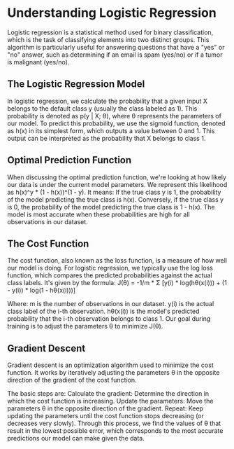 # Understanding Logistic Regression

Logistic regression is a statistical method used for binary classification, which is the task of classifying elements into two distinct groups. 
This algorithm is particularly useful for answering questions that have a "yes" or "no" answer, such as determining if an email is spam (yes/no) or if a tumor is malignant (yes/no).

## The Logistic Regression Model

In logistic regression, we calculate the probability that a given input X belongs to the default class y (usually the class labeled as 1). 
This probability is denoted as p(y | X; θ), where θ represents the parameters of our model.
To predict this probability, we use the sigmoid function, denoted as h(x) in its simplest form, which outputs a value between 0 and 1. This output can be interpreted as the probability that X belongs to class 1.

## Optimal Prediction Function

When discussing the optimal prediction function, we're looking at how likely our data is under the current model parameters. 
We represent this likelihood as h(x)^y * (1 - h(x))^(1 - y). It means:
If the true class y is 1, the probability of the model predicting the true class is h(x).
Conversely, if the true class y is 0, the probability of the model predicting the true class is 1 - h(x).
The model is most accurate when these probabilities are high for all observations in our dataset.

## The Cost Function

The cost function, also known as the loss function, is a measure of how well our model is doing. For logistic regression, we typically use the log loss function, which compares the predicted probabilities against the actual class labels. It's given by the formula:
J(θ) = -1/m * Σ [y(i) * log(hθ(x(i))) + (1 - y(i)) * log(1 - hθ(x(i)))]

Where:
m is the number of observations in our dataset.
y(i) is the actual class label of the i-th observation.
hθ(x(i)) is the model's predicted probability that the i-th observation belongs to class 1.
Our goal during training is to adjust the parameters θ to minimize J(θ).

## Gradient Descent
Gradient descent is an optimization algorithm used to minimize the cost function. It works by iteratively adjusting the parameters θ in the opposite direction of the gradient of the cost function.

The basic steps are:
Calculate the gradient: Determine the direction in which the cost function is increasing.
Update the parameters: Move the parameters θ in the opposite direction of the gradient.
Repeat: Keep updating the parameters until the cost function stops decreasing (or decreases very slowly).
Through this process, we find the values of θ that result in the lowest possible error, which corresponds to the most accurate predictions our model can make given the data.
